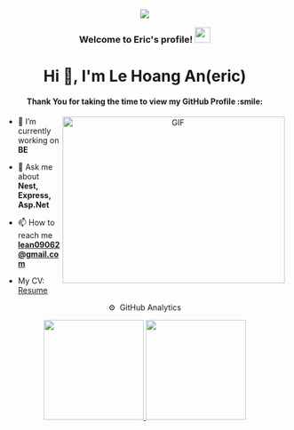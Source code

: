 <h3 align="center">

<p><img src="https://capsule-render.vercel.app/api?type=waving&amp;color=gradient&amp;height=100&amp;section=header" /></p>
 
  Welcome to Eric's profile!
  <img src="https://media.giphy.com/media/hvRJCLFzcasrR4ia7z/giphy.gif" width="28">
</h3>

<h1 align="center">Hi 👋, I'm Le Hoang An(eric)</h1>
<h4 align="center">Thank You for taking the time to view my GitHub Profile :smile:</h4>
<a target="_blank" align="center">
  <img align="right" top="500" height="300" width="400" alt="GIF" src="https://media.giphy.com/media/SWoSkN6DxTszqIKEqv/giphy.gif">
</a>

- 🔭 I’m currently working on **BE**

- 💬 Ask me about **Nest, Express, Asp.Net**

- 📫 How to reach me **lean09062@gmail.com**
-  My CV: <a href="https://drive.google.com/file/d/1Iqn5ttz0jl7acIqAzQw0RR-mcT4RVBaJ/view?usp=sharing" >Resume</a>


<div align="center" style="display:block;">
  ⚙️ &nbsp;GitHub Analytics

<p align="center">
<a href="https://github.com/ericngucii">
  <img height="180em" src="https://github-readme-stats-eight-theta.vercel.app/api?username=ericngucii&show_icons=true&theme=algolia&include_all_commits=true&count_private=true"/>
  <img height="180em" src="https://github-readme-stats-eight-theta.vercel.app/api/top-langs/?username=ericngucii&layout=compact&langs_count=8&theme=algolia"/>
</a>
</p>





